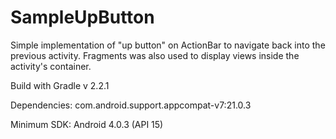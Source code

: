 # SampleUpButton
Simple implementation of "up button" on ActionBar to navigate back into the previous activity. Fragments was also used to display views inside the activity's container.

Build with Gradle v 2.2.1

Dependencies:
com.android.support.appcompat-v7:21.0.3

Minimum SDK: Android 4.0.3 (API 15)
